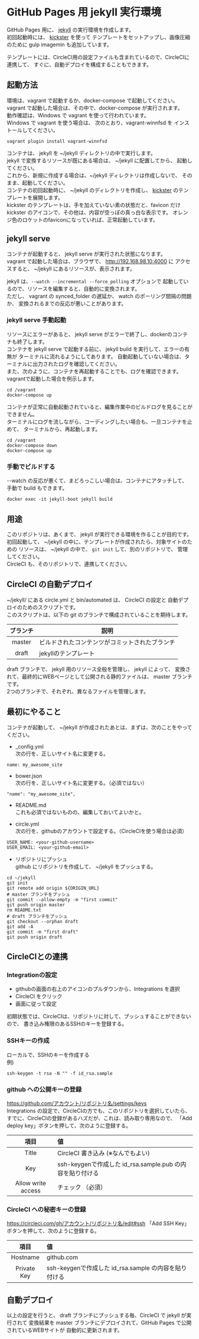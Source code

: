 GitHub Pages 用 jekyll 実行環境
==============================

GitHub Pages 用に、 [jekyll](http://jekyllrb.com/) の実行環境を作成します。  
初回起動時には、 [kickster](http://kickster.nielsenramon.com/) を使って
テンプレートをセットアップし、画像圧縮のために gulp imagemin も追加しています。  

テンプレートには、CircleCI用の設定ファイルも含まれているので、CircleCIに連携して、
すぐに、自動デプロイを構成することもできます。  

## 起動方法
環境は、vagrant で起動するか、docker-compose で起動してください。  
vagrant で起動した場合は、その中で、docker-compose が実行されます。  
動作確認は、Windows で vagrant を使って行われています。  
Windows で vagrant を使う場合は、 次のとおり、vagrant-winnfsd を
インストールしてください。  
```
vagrant plugin install vagrant-winnfsd
```
コンテナは、 jekyll を  ~/jekyll  ディレクトリの中で実行します。  
jekyll で変換するリソースが既にある場合は、 ~/jekyll  に配置してから、
起動してください。  
これから、新規に作成する場合は、~/jekyll  ディレクトリは作成しないで、
そのまま、起動してください。  
コンテナの初回起動時に、 ~/jekyll のディレクトリを作成し、
[kickster](http://kickster.nielsenramon.com/) のテンプレートを展開します。  
kickster のテンプレートは、手を加えていない素の状態だと、favicon だけ
 kickster のアイコンで、その他は、内容が空っぽの真っ白な表示です。
オレンジ色のロケットのfaviconになっていれば、正常起動しています。  

## jekyll serve
コンテナが起動すると、 jekyll serve が実行された状態になります。  
vagrant で起動した場合は、ブラウザで、 http://192.168.98.10:4000 に
アクセスすると、 ~/jekyll にあるリソースが、表示されます。   

jekyll は、```--watch --incremental --force_polling``` オプションで
起動しているので、リソースを編集すると、自動的に変換されます。  
ただし、 vagrant の synced_folder の遅延か、 watch のポーリング間隔の問題か、
変換されるまでの反応が悪いことがあります。

### jekyll serve 手動起動
リソースにエラーがあると、 jekyll serve がエラーで終了し、dockerのコンテナも終了します。  
コンテナを jekyll serve で起動する前に、 jekyll build を実行して、エラーの有無が
ターミナルに流れるようにしてあります。
自動起動していない場合は、ターミナルに出力されたログを確認してください。  
また、次のように、コンテナを再起動することでも、ログを確認できます。  
vagrantで起動した場合を例示します。  
```
cd /vagrant
docker-compose up
```
コンテナが正常に自動起動されていると、編集作業中のビルドログを見ることができません。  
ターミナルにログを流しながら、コーディングしたい場合も、一旦コンテナを止めて、
ターミナルから、再起動します。  
```
cd /vagrant
docker-compose down
docker-compose up
```

### 手動でビルドする
--watch の反応が悪くて、まどろっこしい場合は、コンテナにアタッチして、
手動で build もできます。  
```
docker exec -it jekyll-boot jekyll build
```

## 用途
このリポジトリは、あくまで、 jekyll が実行できる環境を作ることが目的です。  
初回起動して、 ~/jekyll  の中に、テンプレートが作成されたら、対象サイトのための
リソースは、 ~/jekyll の中で、 ```git init``` して、別のリポジトリで、
管理してください。  
CircleCI も、そのリポジトリで、連携してください。

## CircleCI の自動デプロイ
~/jekyll/ にある circle.yml と bin/automated は、 CircleCI の設定と
自動デプロイのためのスクリプトです。  
このスクリプトは、以下の git のブランチで構成されていることを期待します。  

| ブランチ | 説明 |
|:-------:|------|
| master  | ビルドされたコンテンツがコミットされたブランチ |
| draft   | jekyllのテンプレート |

draft ブランチで、 jekyll 用のリソース全般を管理し、 jekyll によって、
変換されて、最終的にWEBページとして公開される静的ファイルは、 master ブランチです。  
2つのブランチで、それぞれ、異なるファイルを管理します。

## 最初にやること
コンテナが起動して、 ~/jekyll が作成されたあとは、まずは、次のことをやってください。  

* _config.yml  
次の行を、正しいサイト名に変更する。  
```
name: my_awesome_site
```

* bower.json  
次の行を、正しいサイト名に変更する。（必須ではない）  
```
"name": "my_awesome_site",
```

* README.md  
これも必須ではないものの、編集しておいてよいかと。

* circle.yml  
次の行を、githubのアカウントで設定する。（CircleCIを使う場合は必須）  
```
USER_NAME: <your-github-username>
USER_EMAIL: <your-github-email>
```

* リポジトリにプッシュ  
github にリポジトリを作成して、 ~/jekyll をプッシュする。  
```
cd ~/jekyll
git init
git remote add origin ${ORIGIN_URL}
# master ブランチをプッシュ
git commit --allow-empty -m "first commit"
git push origin master
rm README.txt
# draft ブランチをプッシュ
git checkout --orphan draft
git add -A
git commit -m "first draft"
git push origin draft
```

## CircleCIとの連携

### Integrationの設定  
* githubの画面の右上のアイコンのプルダウンから、Integrations を選択  
* CircleCI をクリック  
* 画面に従って設定

初期状態では、CircleCIは、リポジトリに対して、プッシュすることができないので、
書き込み権限のあるSSHのキーを登録する。  

### SSHキーの作成  
ローカルで、SSHのキーを作成する  
例)
```
ssh-keygen -t rsa -N "" -f id_rsa.sample
```

### github への公開キーの登録  
https://github.com/アカウント/リポジトリ名/settings/keys  
Integrations の設定で、CircleCIの方でも、このリポジトリを選択していたら、
すでに、CircleCIの登録があるハズだが、これは、読み取り専用なので、
「Add deploy key」ボタンを押して、次のように登録する。  

| 項目 |値|
|:-----:|:-----|
|Title|CircleCI 書き込み  (※なんでもよい) |
|Key  |ssh-keygenで作成した id_rsa.sample.pub の内容を貼り付ける|
|Allow write access| チェック （必須） |
   
### CircleCI への秘密キーの登録
https://circleci.com/gh/アカウント/リポジトリ名/edit#ssh
「Add SSH Key」ボタンを押して、次のように登録する。 

| 項目 |値|
|:-----:|:-----|
|Hostname|github.com|
|Private Key|ssh-keygenで作成した id_rsa.sample の内容を貼り付ける|

## 自動デプロイ
以上の設定を行うと、 draft ブランチにプッシュする毎、CircleCI で jekyll が実行されて
変換結果を master ブランチにデプロイされて、GitHub Pages で公開されているWEBサイトが
自動的に更新されます。  


